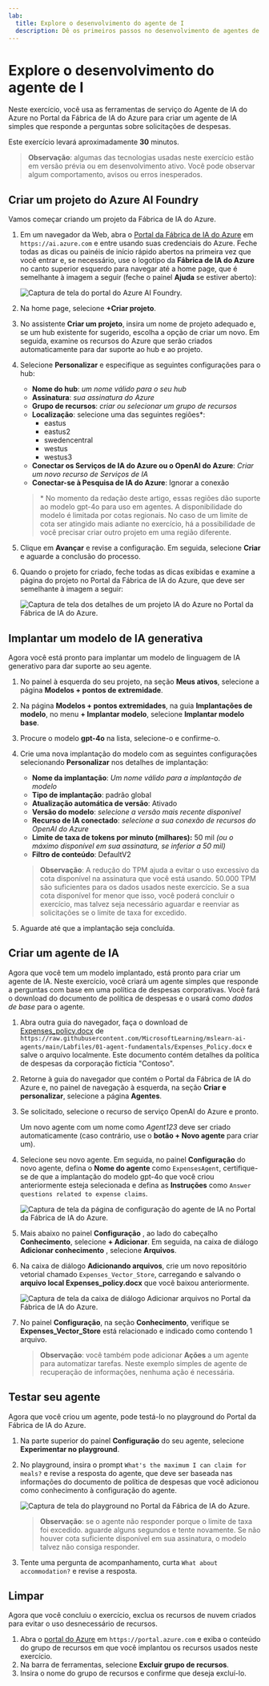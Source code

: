 ```yaml
---
lab:
  title: Explore o desenvolvimento do agente de I
  description: Dê os primeiros passos no desenvolvimento de agentes de IA explorando as ferramentas de serviço do Agente de IA do Azure no Portal da Fábrica de IA do Azure.
---
```


# Explore o desenvolvimento do agente de I

Neste exercício, você usa as ferramentas de serviço do Agente de IA do Azure no Portal da Fábrica de IA do Azure para criar um agente de IA simples que responde a perguntas sobre solicitações de despesas.

Este exercício levará aproximadamente **30** minutos.

> **Observação**: algumas das tecnologias usadas neste exercício estão em versão prévia ou em desenvolvimento ativo. Você pode observar algum comportamento, avisos ou erros inesperados.

## Criar um projeto do Azure AI Foundry

Vamos começar criando um projeto da Fábrica de IA do Azure.

1. Em um navegador da Web, abra o [Portal da Fábrica de IA do Azure](https://ai.azure.com) em `https://ai.azure.com` e entre usando suas credenciais do Azure. Feche todas as dicas ou painéis de início rápido abertos na primeira vez que você entrar e, se necessário, use o logotipo da **Fábrica de IA do Azure** no canto superior esquerdo para navegar até a home page, que é semelhante à imagem a seguir (feche o painel **Ajuda** se estiver aberto):

    ![Captura de tela do portal do Azure AI Foundry.](./Media/ai-foundry-home.png)

1. Na home page, selecione **+Criar projeto**.
1. No assistente **Criar um projeto**, insira um nome de projeto adequado e, se um hub existente for sugerido, escolha a opção de criar um novo. Em seguida, examine os recursos do Azure que serão criados automaticamente para dar suporte ao hub e ao projeto.
1. Selecione **Personalizar** e especifique as seguintes configurações para o hub:
    - **Nome do hub**: *um nome válido para o seu hub*
    - **Assinatura**: *sua assinatura do Azure*
    - **Grupo de recursos**: *criar ou selecionar um grupo de recursos*
    - **Localização**: selecione uma das seguintes regiões\*:
        - eastus
        - eastus2
        - swedencentral
        - westus
        - westus3
    - **Conectar os Serviços de IA do Azure ou o OpenAI do Azure**: *Criar um novo recurso de Serviços de IA*
    - **Conectar-se à Pesquisa de IA do Azure**: Ignorar a conexão

    > \* No momento da redação deste artigo, essas regiões dão suporte ao modelo gpt-4o para uso em agentes. A disponibilidade do modelo é limitada por cotas regionais. No caso de um limite de cota ser atingido mais adiante no exercício, há a possibilidade de você precisar criar outro projeto em uma região diferente.

1. Clique em **Avançar** e revise a configuração. Em seguida, selecione **Criar** e aguarde a conclusão do processo.
1. Quando o projeto for criado, feche todas as dicas exibidas e examine a página do projeto no Portal da Fábrica de IA do Azure, que deve ser semelhante à imagem a seguir:

    ![Captura de tela dos detalhes de um projeto IA do Azure no Portal da Fábrica de IA do Azure.](./Media/ai-foundry-project.png)

## Implantar um modelo de IA generativa

Agora você está pronto para implantar um modelo de linguagem de IA generativo para dar suporte ao seu agente.

1. No painel à esquerda do seu projeto, na seção **Meus ativos**, selecione a página **Modelos + pontos de extremidade**.
1. Na página **Modelos + pontos extremidades**, na guia **Implantações de modelo**, no menu **+ Implantar modelo**, selecione **Implantar modelo base**.
1. Procure o modelo **gpt-4o** na lista, selecione-o e confirme-o.
1. Crie uma nova implantação do modelo com as seguintes configurações selecionando **Personalizar** nos detalhes de implantação:
    - **Nome da implantação**: *Um nome válido para a implantação de modelo*
    - **Tipo de implantação**: padrão global
    - **Atualização automática de versão**: Ativado
    - **Versão do modelo**: *selecione a versão mais recente disponivel*
    - **Recurso de IA conectado**: *selecione a sua conexão de recursos do OpenAI do Azure*
    - **Limite de taxa de tokens por minuto (milhares):** 50 mil *(ou o máximo disponível em sua assinatura, se inferior a 50 mil)*
    - **Filtro de conteúdo**: DefaultV2

    > **Observação**: A redução do TPM ajuda a evitar o uso excessivo da cota disponível na assinatura que você está usando. 50.000 TPM são suficientes para os dados usados neste exercício. Se a sua cota disponível for menor que isso, você poderá concluir o exercício, mas talvez seja necessário aguardar e reenviar as solicitações se o limite de taxa for excedido.

1. Aguarde até que a implantação seja concluída.

## Criar um agente de IA

Agora que você tem um modelo implantado, está pronto para criar um agente de IA. Neste exercício, você criará um agente simples que responde a perguntas com base em uma política de despesas corporativas. Você fará o download do documento de política de despesas e o usará como *dados de base* para o agente.

1. Abra outra guia do navegador, faça o download de [Expenses_policy.docx](https://raw.githubusercontent.com/MicrosoftLearning/mslearn-ai-agents/main/Labfiles/01-agent-fundamentals/Expenses_Policy.docx) de `https://raw.githubusercontent.com/MicrosoftLearning/mslearn-ai-agents/main/Labfiles/01-agent-fundamentals/Expenses_Policy.docx` e salve o arquivo localmente. Este documento contém detalhes da política de despesas da corporação fictícia "Contoso".
1. Retorne à guia do navegador que contém o Portal da Fábrica de IA do Azure e, no painel de navegação à esquerda, na seção **Criar e personalizar**, selecione a página **Agentes**.
1. Se solicitado, selecione o recurso de serviço OpenAI do Azure e pronto.

    Um novo agente com um nome como *Agent123* deve ser criado automaticamente (caso contrário, use o **botão + Novo agente** para criar um).

1. Selecione seu novo agente. Em seguida, no painel **Configuração** do novo agente, defina o **Nome do agente** como `ExpensesAgent`, certifique-se de que a implantação do modelo gpt-4o que você criou anteriormente esteja selecionada e defina as **Instruções** como `Answer questions related to expense claims`.

    ![Captura de tela da página de configuração do agente de IA no Portal da Fábrica de IA do Azure.](./Media/ai-agent-setup.png)

1. Mais abaixo no painel **Configuração** , ao lado do cabeçalho **Conhecimento**, selecione **+ Adicionar**. Em seguida, na caixa de diálogo **Adicionar conhecimento** , selecione **Arquivos**.
1. Na caixa de diálogo **Adicionando arquivos**, crie um novo repositório vetorial chamado `Expenses_Vector_Store`, carregando e salvando o **arquivo local Expenses_policy.docx** que você baixou anteriormente.

    ![Captura de tela da caixa de diálogo Adicionar arquivos no Portal da Fábrica de IA do Azure.](./Media/ai-agent-add-files.png)

1. No painel **Configuração**, na seção **Conhecimento**, verifique se **Expenses_Vector_Store** está relacionado e indicado como contendo 1 arquivo.

    > **Observação**: você também pode adicionar **Ações** a um agente para automatizar tarefas. Neste exemplo simples de agente de recuperação de informações, nenhuma ação é necessária.

## Testar seu agente

Agora que você criou um agente, pode testá-lo no playground do Portal da Fábrica de IA do Azure.

1. Na parte superior do painel **Configuração** do seu agente, selecione **Experimentar no playground**.
1. No playground, insira o prompt `What's the maximum I can claim for meals?` e revise a resposta do agente, que deve ser baseada nas informações do documento de política de despesas que você adicionou como conhecimento à configuração do agente.

    ![Captura de tela do playground no Portal da Fábrica de IA do Azure.](./Media/ai-agent-playground.png)

    > **Observação**: se o agente não responder porque o limite de taxa foi excedido. aguarde alguns segundos e tente novamente. Se não houver cota suficiente disponível em sua assinatura, o modelo talvez não consiga responder.

1. Tente uma pergunta de acompanhamento, curta `What about accommodation?` e revise a resposta.

## Limpar

Agora que você concluiu o exercício, exclua os recursos de nuvem criados para evitar o uso desnecessário de recursos.

1. Abra o [portal do Azure](https://portal.azure.com) em `https://portal.azure.com` e exiba o conteúdo do grupo de recursos em que você implantou os recursos usados neste exercício.
1. Na barra de ferramentas, selecione **Excluir grupo de recursos**.
1. Insira o nome do grupo de recursos e confirme que deseja excluí-lo.
